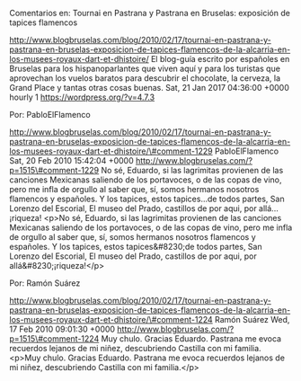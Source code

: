 Comentarios en: Tournai en Pastrana y Pastrana en Bruselas: exposición
de tapices flamencos

http://www.blogbruselas.com/blog/2010/02/17/tournai-en-pastrana-y-pastrana-en-bruselas-exposicion-de-tapices-flamencos-de-la-alcarria-en-los-musees-royaux-dart-et-dhistoire/
El blog-guía escrito por españoles en Bruselas para los hispanoparlantes
que viven aquí y para los turistas que aprovechan los vuelos baratos
para descubrir el chocolate, la cerveza, la Grand Place y tantas otras
cosas buenas. Sat, 21 Jan 2017 04:36:00 +0000 hourly 1
https://wordpress.org/?v=4.7.3

Por: PabloElFlamenco

http://www.blogbruselas.com/blog/2010/02/17/tournai-en-pastrana-y-pastrana-en-bruselas-exposicion-de-tapices-flamencos-de-la-alcarria-en-los-musees-royaux-dart-et-dhistoire/\#comment-1229
PabloElFlamenco Sat, 20 Feb 2010 15:42:04 +0000
http://www.blogbruselas.com/?p=1515\#comment-1229 No sé, Eduardo, si las
lagrimitas provienen de las canciones Mexicanas saliendo de los
portavoces, o de las copas de vino, pero me infla de orgullo al saber
que, sí, somos hermanos nosotros flamencos y españoles. Y los tapices,
estos tapices\...de todos partes, San Lorenzo del Escorial, El museo del
Prado, castillos de por aqui, por allá\...¡riqueza! \<p\>No sé, Eduardo,
si las lagrimitas provienen de las canciones Mexicanas saliendo de los
portavoces, o de las copas de vino, pero me infla de orgullo al saber
que, sí, somos hermanos nosotros flamencos y españoles. Y los tapices,
estos tapices&\#8230;de todos partes, San Lorenzo del Escorial, El museo
del Prado, castillos de por aqui, por allá&\#8230;¡riqueza!\</p\>

Por: Ramón Suárez

http://www.blogbruselas.com/blog/2010/02/17/tournai-en-pastrana-y-pastrana-en-bruselas-exposicion-de-tapices-flamencos-de-la-alcarria-en-los-musees-royaux-dart-et-dhistoire/\#comment-1224
Ramón Suárez Wed, 17 Feb 2010 09:01:30 +0000
http://www.blogbruselas.com/?p=1515\#comment-1224 Muy chulo. Gracias
Eduardo. Pastrana me evoca recuerdos lejanos de mi niñez, descubriendo
Castilla con mi familia. \<p\>Muy chulo. Gracias Eduardo. Pastrana me
evoca recuerdos lejanos de mi niñez, descubriendo Castilla con mi
familia.\</p\>
